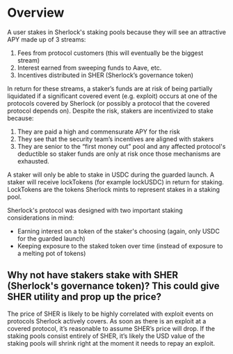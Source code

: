 # Overview

A user stakes in Sherlock's staking pools because they will see an attractive APY made up of 3 streams:

1. Fees from protocol customers \(this will eventually be the biggest stream\)
2. Interest earned from sweeping funds to Aave, etc.
3. Incentives distributed in SHER \(Sherlock’s governance token\)

In return for these streams, a staker’s funds are at risk of being partially liquidated if a significant covered event \(e.g. exploit\) occurs at one of the protocols covered by Sherlock \(or possibly a protocol that the covered protocol depends on\). Despite the risk, stakers are incentivized to stake because:

1. They are paid a high and commensurate APY for the risk
2. They see that the security team’s incentives are aligned with stakers
3. They are senior to the “first money out” pool and any affected protocol's deductible so staker funds are only at risk once those mechanisms are exhausted.

A staker will only be able to stake in USDC during the guarded launch. A staker will receive lockTokens \(for example lockUSDC\) in return for staking. LockTokens are the tokens Sherlock mints to represent stakes in a staking pool.

Sherlock's protocol was designed with two important staking considerations in mind:

* Earning interest on a token of the staker's choosing \(again, only USDC for the guarded launch\)
* Keeping exposure to the staked token over time \(instead of exposure to a melting pot of tokens\)

## Why not have stakers stake with SHER \(Sherlock's governance token\)? This could give SHER utility and prop up the price?

The price of SHER is likely to be highly correlated with exploit events on protocols Sherlock actively covers. As soon as there is an exploit at a covered protocol, it’s reasonable to assume SHER’s price will drop. If the staking pools consist entirely of SHER, it’s likely the USD value of the staking pools will shrink right at the moment it needs to repay an exploit.
